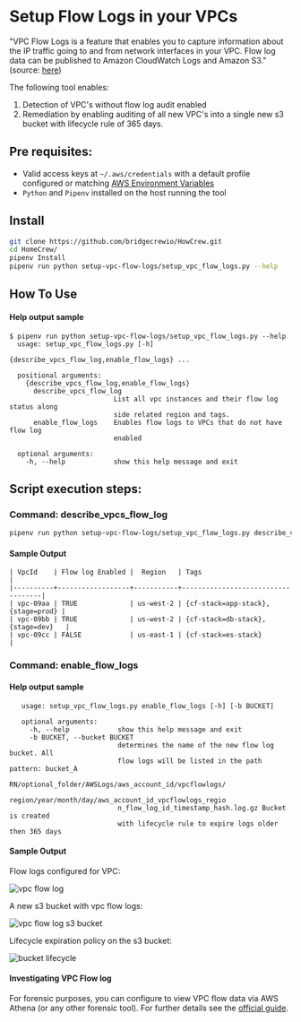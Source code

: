 # Setup Flow Logs in your VPCs
"VPC Flow Logs is a feature that enables you to capture information about the IP traffic going to and from network interfaces in your VPC. Flow log data can be published to Amazon CloudWatch Logs and Amazon S3." (source: [here](https://docs.aws.amazon.com/vpc/latest/userguide/flow-logs.html))

The following tool enables:
 1. Detection of VPC's without flow log audit enabled
 2. Remediation by enabling auditing of all new VPC's into a single new s3 bucket with lifecycle rule of 365 days.
## Pre requisites:
* Valid access keys at `~/.aws/credentials` with a default profile configured or  matching [AWS Environment Variables](https://docs.aws.amazon.com/cli/latest/userguide/cli-configure-envvars.html)  
* `Python` and `Pipenv` installed on the host running the tool

## Install
 
```bash
git clone https://github.com/bridgecrewio/HowCrew.git
cd HomeCrew/
pipenv Install
pipenv run python setup-vpc-flow-logs/setup_vpc_flow_logs.py --help
```
## How To Use
#### Help output sample
```
$ pipenv run python setup-vpc-flow-logs/setup_vpc_flow_logs.py --help
  usage: setup_vpc_flow_logs.py [-h]
                                {describe_vpcs_flow_log,enable_flow_logs} ...
  
  positional arguments:
    {describe_vpcs_flow_log,enable_flow_logs}
      describe_vpcs_flow_log
                          List all vpc instances and their flow log status along
                          side related region and tags.
      enable_flow_logs    Enables flow logs to VPCs that do not have flow log
                          enabled
  
  optional arguments:
    -h, --help            show this help message and exit

```
## Script execution steps:
### Command: describe_vpcs_flow_log 
```bash
pipenv run python setup-vpc-flow-logs/setup_vpc_flow_logs.py describe_vpcs_flow_log
```
#### Sample Output
```
| VpcId    | Flow log Enabled |  Region   | Tags                              |
|----------+------------------+-----------+-----------------------------------|
| vpc-09aa | TRUE             | us-west-2 | {cf-stack=app-stack},{stage=prod} |
| vpc-09bb | TRUE             | us-west-2 | {cf-stack=db-stack},{stage=dev}   |
| vpc-09cc | FALSE            | us-east-1 | {cf-stack=es-stack}               |

```
### Command: enable_flow_logs
#### Help output sample
```$ pipenv run python setup-vpc-flow-logs/setup_vpc_flow_logs.py enable_flow_logs --help
   usage: setup_vpc_flow_logs.py enable_flow_logs [-h] [-b BUCKET]
   
   optional arguments:
     -h, --help            show this help message and exit
     -b BUCKET, --bucket BUCKET
                           determines the name of the new flow log bucket. All
                           flow logs will be listed in the path pattern: bucket_A
                           RN/optional_folder/AWSLogs/aws_account_id/vpcflowlogs/
                           region/year/month/day/aws_account_id_vpcflowlogs_regio
                           n_flow_log_id_timestamp_hash.log.gz Bucket is created
                           with lifecycle rule to expire logs older then 365 days
```
#### Sample Output
Flow logs configured for VPC:

![vpc flow log](/images/vpc_with_flowlog.png)

A new s3 bucket with vpc flow logs:

![vpc flow log s3 bucket](/images/s3_bucket.png)

Lifecycle expiration policy on the s3 bucket:

![bucket lifecycle](/images/lifecycle.png)


#### Investigating VPC Flow log
For forensic purposes, you can configure to view VPC flow data via AWS Athena (or any other forensic tool).
For further details see the [official guide]( https://docs.aws.amazon.com/athena/latest/ug/vpc-flow-logs.html).

